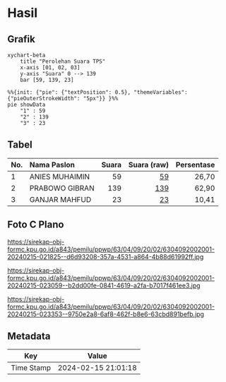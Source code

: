 # Hasil

## Grafik

```mermaid
xychart-beta
    title "Perolehan Suara TPS"
    x-axis [01, 02, 03]
    y-axis "Suara" 0 --> 139
    bar [59, 139, 23]
```

```mermaid
%%{init: {"pie": {"textPosition": 0.5}, "themeVariables": {"pieOuterStrokeWidth": "5px"}} }%%
pie showData
    "1" : 59
    "2" : 139
    "3" : 23
```

## Tabel

| No. | Nama Paslon    | Suara | Suara (raw) | Persentase |
|:--- |:-------------- | -----:| -----------:| ----------:|
| 1   | ANIES MUHAIMIN | 59    | [59][p-1]   | 26,70      |
| 2   | PRABOWO GIBRAN | 139   | [139][p-2]  | 62,90      |
| 3   | GANJAR MAHFUD  | 23    | [23][p-3]   | 10,41      |


[p-1]: https://github.com/gigit-pemilu/pemilu-2024/blob/main/pilpres/hitung-suara/sub/63-kalimantan-selatan/sub/04-barito-kuala/sub/09-cerbon/sub/2002-sungai-rasau/sub/001-tps/sub/paslon-1.txt
[p-2]: https://github.com/gigit-pemilu/pemilu-2024/blob/main/pilpres/hitung-suara/sub/63-kalimantan-selatan/sub/04-barito-kuala/sub/09-cerbon/sub/2002-sungai-rasau/sub/001-tps/sub/paslon-2.txt
[p-3]: https://github.com/gigit-pemilu/pemilu-2024/blob/main/pilpres/hitung-suara/sub/63-kalimantan-selatan/sub/04-barito-kuala/sub/09-cerbon/sub/2002-sungai-rasau/sub/001-tps/sub/paslon-3.txt

## Foto C Plano

https://sirekap-obj-formc.kpu.go.id/a843/pemilu/ppwp/63/04/09/20/02/6304092002001-20240215-021825--d6d93208-357a-4531-a864-4b88d61992ff.jpg

https://sirekap-obj-formc.kpu.go.id/a843/pemilu/ppwp/63/04/09/20/02/6304092002001-20240215-023059--b2dd00fe-0841-4619-a2fa-b7017f461ee3.jpg

https://sirekap-obj-formc.kpu.go.id/a843/pemilu/ppwp/63/04/09/20/02/6304092002001-20240215-023353--9750e2a8-6af8-462f-b8e6-63cbd891befb.jpg


## Metadata

| Key        | Value               |
| ---------- | ------------------- |
| Time Stamp | 2024-02-15 21:01:18 |



